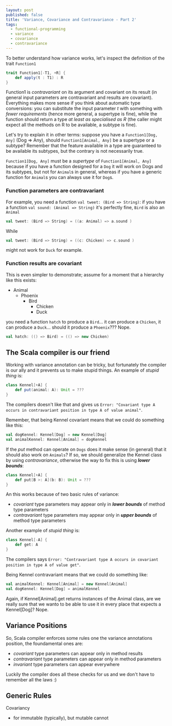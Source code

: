 ```yaml
---
layout: post
published: false
title: 'Variance, Covariance and Contravariance - Part 2'
tags:
  - functional-programming
  - variance
  - covariance
  - contravariance
---
```


To better understand how variance works, let's inspect the definition of the trait `Function1` 

```scala
trait Function1[-T1, +R] {
	def apply(t : T1) : R
}
```

Function1 is _contravariant_ on its argument and covariant on its result (in general input parameters are contravariant and results are covariant).
Everything makes more sense if you think about automatic type conversions: you can substitute the input parameter _t_ with something with *fewer requirements* (hence more general, a supertype is fine), while the function should return a type *at least as specialised as R* (the caller might expect all the methods on R to be available, a subtype is fine).

Let's try to explain it in other terms: suppose you have a `Function1[Dog, Any]` (Dog => Any), should `Function1[Animal, Any]` be a supertype or a subtype? Remember that the feature available in a type are guaranteed to be available its subtypes, but the contrary is not necessarily true.

`Function1[Dog, Any]` must be a *supertype* of `Function1[Animal, Any]` because if you have a function designed for a `Dog` it will work on Dogs and its subtypes, but not for `Animal`s in general, whereas if you have a generic function for `Animal`s you can always use it for `Dog`s.



### Function parameters are contravariant 
For example, you need a function `val tweet: (Bird => String)`: if you have a function `val sound: (Animal => String)` it's perfectly fine, `Bird` is also an `Animal`

```scala
val tweet: (Bird => String) = ((a: Animal) => a.sound )
```

While 

```scala
val tweet: (Bird => String) = ((c: Chicken) => c.sound )
```

might not work for `Duck` for example.

### Function results are covariant
This is even simpler to demonstrate; assume for a moment that a hierarchy like this exists:

- Animal 
	- Phoenix 
    	- Bird 
    		- Chicken
        	- Duck

you need a function `hatch` to produce a `Bird`... it can produce a `Chicken`, it can produce a `Duck`... should it produce a `Phoenix`??? Nope.

```scala
val hatch: (() => Bird) = (() => new Chicken)
```

## The Scala compiler is our friend
Working with variance annotation can be tricky, but fortunately the compiler is our ally and it prevents us to make stupid things. An example of _stupid thing_ is:

```scala
class Kennel[+A] {
	def put(animal: A): Unit = ???
}
```

The compilers doesn't like that and gives us `Error: "Covariant type A occurs in contravariant position in type A of value animal"`.

Remember, that being Kennel covariant means that we could do something like this:

```scala
val dogKennel: Kennel[Dog] = new Kennel[Dog]
val animalKennel: Kennel[Animal] = dogKennel
```

If the _put_ method can operate on `Dogs` does it make sense (in general) that it should also work on `Animals`? If so, we should generalize the Kennel class by using *contravariance*, otherwise the way to fix this is using ***lower bounds***:

```scala
class Kennel[+A] {
	def put[B >: A](b: B): Unit = ???
}
```
An this works because of two basic rules of variance:

- _covariant_ type parameters may appear only in ***lower bounds*** of method type parameters
- _contravariant_ type parameters may appear only in ***upper bounds*** of method type parameters


Another example of _stupid thing_ is:

```scala
class Kennel[-A] {
	def get: A
}
```

The compilers says `Error: "Contravariant type A occurs in covariant position in type A of value get"`.

Being Kennel contravariant means that we could do something like:

```scala
val animalKennel: Kennel[Animal] = new Kennel[Animal]
val dogKennel: Kennel[Dog] = animalKennel
```

Again, if Kennel[Animal].get returns instances of the Animal class, are we really sure that we wanto to be able to use it in every place that expects a Kennel[Dog]? Nope.

## Variance Positions
So, Scala compiler enforces some rules one the variance annotations position, the foundamental ones are:

- _covariant_ type parameters can appear only in method results
- _contravariant_ type parameters can appear only in method parameters
- _invariant_ type parameters can appear everywhere

Luckily the compiler does all these checks for us and we don't have to remember all the laws :)

## Generic Rules
Covariancy
- for immutable (typically), but mutable cannot



